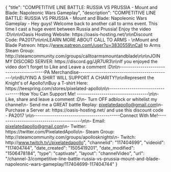 {
    "title": "COMPETITIVE LINE BATTLE: RUSSIA VS PRUSSIA - Mount and Blade: Napoleonic Wars Gameplay",
    "description": "COMPETITIVE LINE BATTLE: RUSSIA VS PRUSSIA - Mount and Blade: Napoleonic Wars Gameplay - Hey guys! Welcome back to another call to arms event. This time I cast a huge event between Russia and Prussia! Enjoy the video :D\n\n\nOasis Hosting Website: https:\/\/oasis-hosting.net\/\n\nDiscount Code: PA2017\n\n\nLEARN MORE ABOUT CALL TO ARMS - \nMount and Blade Patreon: https:\/\/www.patreon.com\/user?u=3830559\nCall to Arms Steam Group: http:\/\/steamcommunity.com\/groups\/calltoarmsmountandblade\n\n\nJOIN MY DISCORD SERVER: https:\/\/discord.gg\/JjR7UR3\n\nIf you enjoyed the video don't forget to Like and Leave a comment :D\n\n-----------------------------------------PA Merchandise---------------------------------------------\n\nBUYING A SHIRT WILL SUPPORT A CHARITY!\n\nRepresent the Knight's of Apollo!\nBuy a T-shirt Here: https:\/\/teespring.com\/stores\/pixelated-apollo\n\n----------------------------------How You Can Support Me! -----------------------------------\n\n- Like, share and leave a comment :D\n- Turn OFF adblock or whitelist my channel\n- Send me a GREAT battle Replay: pixelatedapollo@gmail.com\n- Purchase a Server at: https:\/\/oasis-hosting.net\/ and use this discount code - PA2017 \n\n------------------------------------------Connect With Me!-----------------------------------------\n\n- Email: pixelatedapollo@gmail.com\n- Twitter: https:\/\/twitter.com\/PixelatedApollo\n- Steam Group:  http:\/\/steamcommunity.com\/groups\/apollosknights\n- Twitch: http:\/\/www.twitch.tv\/pixelatedapollo",
    "channelid": "117404699",
    "videoid": "117404744",
    "date_created": "1505419201",
    "date_modified": "1506478184",
    "type": "captivate",
    "layout": "channelVideo",
    "url": "\/channel-3\/competitive-line-battle-russia-vs-prussia-mount-and-blade-napoleonic-wars-gameplay\/117404699-117404744"
}